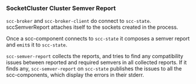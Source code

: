 ### SocketCluster Cluster Semver Report


`scc-broker` and `scc-broker-client` do connect to `scc-state`. sccSemverReport attaches itself to the sockets created in the process.

Once a scc-component connects to `scc-state` it composes a semver report and `emit`s it to `scc-state`.

`scc-semver-report` collects the reports, and tries to find any compatibility issues between reported and required semvers in all collected reports. If it finds any, `scc-semver-report` on `scc-state` publishes the issues to all the scc-components, which display the errors in their stderr.

